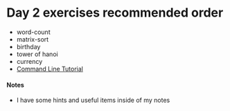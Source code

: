 # Day 2 exercises recommended order

* word-count
* matrix-sort
* birthday
* tower of hanoi
* currency
* [Command Line Tutorial](http://cli.learncodethehardway.org/book/)

#### Notes

* I have some hints and useful items inside of my notes